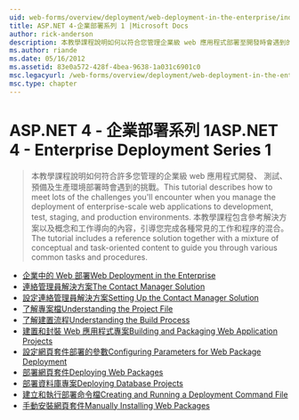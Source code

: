 ```yaml
---
uid: web-forms/overview/deployment/web-deployment-in-the-enterprise/index
title: ASP.NET 4-企業部署系列 1 |Microsoft Docs
author: rick-anderson
description: 本教學課程說明如何以符合您管理企業級 web 應用程式部署至開發時會遇到的挑戰的許多...
ms.author: riande
ms.date: 05/16/2012
ms.assetid: 83e0a572-428f-4bea-9638-1a031c6901c0
msc.legacyurl: /web-forms/overview/deployment/web-deployment-in-the-enterprise
msc.type: chapter
---
```

<a name="aspnet-4---enterprise-deployment-series-1"></a><span data-ttu-id="d22da-103">ASP.NET 4 - 企業部署系列 1</span><span class="sxs-lookup"><span data-stu-id="d22da-103">ASP.NET 4 - Enterprise Deployment Series 1</span></span>
====================
> <span data-ttu-id="d22da-104">本教學課程說明如何符合許多您管理的企業級 web 應用程式開發、 測試、 預備及生產環境部署時會遇到的挑戰。</span><span class="sxs-lookup"><span data-stu-id="d22da-104">This tutorial describes how to meet lots of the challenges you'll encounter when you manage the deployment of enterprise-scale web applications to development, test, staging, and production environments.</span></span> <span data-ttu-id="d22da-105">本教學課程包含參考解決方案以及概念和工作導向的內容，引導您完成各種常見的工作和程序的混合。</span><span class="sxs-lookup"><span data-stu-id="d22da-105">The tutorial includes a reference solution together with a mixture of conceptual and task-oriented content to guide you through various common tasks and procedures.</span></span>


- [<span data-ttu-id="d22da-106">企業中的 Web 部署</span><span class="sxs-lookup"><span data-stu-id="d22da-106">Web Deployment in the Enterprise</span></span>](web-deployment-in-the-enterprise.md)
- [<span data-ttu-id="d22da-107">連絡管理員解決方案</span><span class="sxs-lookup"><span data-stu-id="d22da-107">The Contact Manager Solution</span></span>](the-contact-manager-solution.md)
- [<span data-ttu-id="d22da-108">設定連絡管理員解決方案</span><span class="sxs-lookup"><span data-stu-id="d22da-108">Setting Up the Contact Manager Solution</span></span>](setting-up-the-contact-manager-solution.md)
- [<span data-ttu-id="d22da-109">了解專案檔</span><span class="sxs-lookup"><span data-stu-id="d22da-109">Understanding the Project File</span></span>](understanding-the-project-file.md)
- [<span data-ttu-id="d22da-110">了解建置流程</span><span class="sxs-lookup"><span data-stu-id="d22da-110">Understanding the Build Process</span></span>](understanding-the-build-process.md)
- [<span data-ttu-id="d22da-111">建置和封裝 Web 應用程式專案</span><span class="sxs-lookup"><span data-stu-id="d22da-111">Building and Packaging Web Application Projects</span></span>](building-and-packaging-web-application-projects.md)
- [<span data-ttu-id="d22da-112">設定網頁套件部署的參數</span><span class="sxs-lookup"><span data-stu-id="d22da-112">Configuring Parameters for Web Package Deployment</span></span>](configuring-parameters-for-web-package-deployment.md)
- [<span data-ttu-id="d22da-113">部署網頁套件</span><span class="sxs-lookup"><span data-stu-id="d22da-113">Deploying Web Packages</span></span>](deploying-web-packages.md)
- [<span data-ttu-id="d22da-114">部署資料庫專案</span><span class="sxs-lookup"><span data-stu-id="d22da-114">Deploying Database Projects</span></span>](deploying-database-projects.md)
- [<span data-ttu-id="d22da-115">建立和執行部署命令檔</span><span class="sxs-lookup"><span data-stu-id="d22da-115">Creating and Running a Deployment Command File</span></span>](creating-and-running-a-deployment-command-file.md)
- [<span data-ttu-id="d22da-116">手動安裝網頁套件</span><span class="sxs-lookup"><span data-stu-id="d22da-116">Manually Installing Web Packages</span></span>](manually-installing-web-packages.md)
